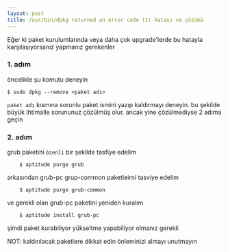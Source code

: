 ```yaml
---
layout: post
title: /usr/bin/dpkg returned an error code (1) hatası ve çözümü
---
```


Eğer ki paket kurulumlarında veya daha çok upgrade'lerde bu hatayla
karşılaşıyorsanız yapmanız gerekenler

### 1. adım

öncelikle şu komutu deneyin

	$ sudo dpkg --remove <paket adı>

`paket adı` kısmına sorunlu paket ismini yazıp kaldırmayı deneyin.
bu şekilde büyük ihtimalle sorununuz çözülmüş olur. ancak yine çözülmediyse
2 adıma geçin

### 2. adım

grub paketini `özenli` bir şekilde tasfiye edelim

    	$ aptitude purge grub

arkasından grub-pc grup-common paketleirni tasviye edelim

    	$ aptitude purge grub-common

ve gerekli olan grub-pc paketini yeniden kuralım

    	$ aptitude install grub-pc

şimdi paket kurabiliyor yükseltme yapabiliyor olmanız gerekli

NOT: kaldırılacak paketlere dikkat edin önleminizi almayı unutmayın

